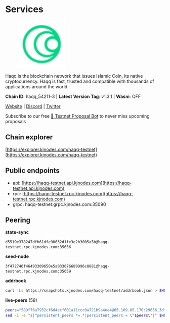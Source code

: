 # Services

<figure><img src="https://raw.githubusercontent.com/kj89/cosmos-images/main/logos/haqq.png" width="150" alt=""><figcaption></figcaption></figure>

Haqq is the blockchain network that issues Islamic Coin,  its native cryptocurrency. Haqq is fast, trusted and  compatible with thousands of applications around the world.

**Chain ID**: haqq_54211-3 | **Latest Version Tag**: v1.3.1 | **Wasm**: OFF

[Website](https://islamiccoin.net) | [Discord](https://discord.gg/hU9MHG5kZq) | [Twitter](https://twitter.com/Islamic_Coin)



Subscribe to our free [🤖 Testnet Proposal Bot](https://t.me/kjnodes_testnet_proposal_bot) to never miss upcoming proposals


## Chain explorer
[https://explorer.kjnodes.com/haqq-testnet](https://explorer.kjnodes.com/haqq-testnet)

## Public endpoints

* api: [https://haqq-testnet.api.kjnodes.com](https://haqq-testnet.api.kjnodes.com)
* rpc: [https://haqq-testnet.rpc.kjnodes.com](https://haqq-testnet.rpc.kjnodes.com)
* grpc: haqq-testnet.grpc.kjnodes.com:35090

## Peering

**state-sync**

```text
d5519e378247dfb61dfe90652d1fe3e2b3005a5b@haqq-testnet.rpc.kjnodes.com:35656
```

**seed-node**

```text
3f472746f46493309650e5a033076689996c8881@haqq-testnet.rpc.kjnodes.com:35659
```

**addrbook**
```bash
curl -Ls https://snapshots.kjnodes.com/haqq-testnet/addrbook.json > $HOME/.haqqd/config/addrbook.json
```

**live-peers** (58)
```bash
peers="589f76a7932cf6d4ecf601a11ccc0a721b9a4ee4@65.109.85.170:29656,3df5a68b919177179c6dcb0b9c9354fd6bbba1c8@65.109.92.240:20116,442d3bacb350437b8d9f0f1431e0519b81094100@135.181.62.222:26656,c1daefce01efd7ab1c10bd503d386d08cf03c573@78.47.51.242:26656,d5519e378247dfb61dfe90652d1fe3e2b3005a5b@65.109.68.190:35656,fae901a5a0bf51b9d356154e090381e2843d0aa5@65.109.107.172:26656,23a1176c9911eac442d6d1bf15f92eeabb3981d5@45.83.173.18:26656,56158e0f2acf850114e82644afceb565a73b08cc@185.144.99.95:26656,90b1d14fc7393c6b6452ecf8b3cdd078a445a238@65.109.112.178:29656,5fff90a628395b951d5fb34c64ae6c304b54d2e5@94.130.137.225:36656,24e894d4d8a18276acf6051cccf369a1ce69842d@65.108.151.105:26656,6771e65c1b30cc514faf5943320fdda480fe9124@95.216.39.183:26656,2d13d679b64e1a574904a140f72815644ec71131@65.21.133.125:30656,62bf004201a90ce00df6f69390378c3d90f6dd7e@45.83.173.19:26656,230d299006a432b0f44534ca8a19c8c876c0ccb3@85.10.193.246:26656,927a323649e7dd8d4c75da6e5edaee439652b46f@65.109.92.241:20116,0629018cef2e53288757381ffdc0b84cbb5931cc@95.216.1.249:26656,23ff658b56fbb8bc73372973a34733ff5d79b435@142.132.202.50:11604,bc777df96c83c0433561c88c541dbbc520928f6c@195.3.221.239:26656,940ee270ea94dfbab38eb931c4561d0a64467911@65.108.132.173:35656,f57fae1bdea281392b563a58978a2d8c0a37725f@95.217.233.234:26656,16f40215d018c7d657fef0bb5ce2950251d525d2@148.251.51.144:36656,64a840f6f5344a22a485b2818f9da9a457d42827@95.217.57.232:36656,78e3ef8adf819b479acc13a2f92ab5c0fa350aeb@66.45.231.30:11464,a884387139109784cad9193652b82ef20a85d713@38.242.159.148:26656,ccff2d110a06e8a76fd1529200d96316eb077007@65.108.78.116:46656,9eb507f9365313dbe7f426050fec9648298f58ee@109.205.183.51:26656,fd53be6145264c86f2db22659141c925e119794c@138.201.155.226:12656,cf0fd9aeb45059adbfa9eb99352dd67b85b86072@65.109.106.91:21656,0833039f717227ccd156d156ea772746b8ac6d71@185.225.191.149:26656,47a269c3e30f70d8234a2afd8e9055e74129fde0@65.108.129.29:36656,32a8eec046b95e8646ff0810b4596dc7083a0beb@65.108.145.131:26656,b87ae2a43e27bd0360ea1b868c8cb9e98d612fce@65.109.92.79:19656,5c11c697aaf2dabf96e3eb7e7e621c200bd309ee@65.21.225.58:26656,29731457774b61da8186b9c764e8f7c1e2465e3e@142.93.36.176:26656,70c1b8334bf08fe5d56fb53d07da11f01faa560b@65.109.30.90:26656,93ae3fa625f55b98225b870e4fd4052ad8a97b97@109.123.252.231:26656,cf5d60d0cdbdeb68caf1993a7422f942d37b56a7@194.163.142.120:35656,aed7038b96314fcb741168869c66029e6c6a58ef@34.90.39.222:26656,6ce864d853904ebef9400528f129d8fefa6f1827@91.211.251.232:36656,bf5e26e1118f65de87d66d270f9a9c6521ecbeb5@95.216.154.100:35656,59af99085c961a6a5c8dc4bc8b3abffda16ddccb@135.181.38.62:26656,45bc6d84ffb3bb725cf78e82205639797c30af67@65.108.199.62:26656,d7ac44bf8f8d760c3df1a8695145021f35feb985@34.88.220.124:26656,b8a448782429ee7679c580ec5ef20a7325916cb3@202.61.194.254:56656,331ca63236ba05842d561e22c0bcc8582efa60a1@209.126.80.192:26656,acba49be707c31a831a3bca9d9d9f7defcc0bd21@142.132.148.174:26656,088a622ef2539ba07d83af284a61f134a99f063b@95.217.35.186:26656,8c1ccf59f2a67713041579328097eb6b3e4e66e6@46.38.232.86:11656,90b40d2b773090b82aa7788c2d1937e4fd6d2dc0@65.108.231.124:19656,ba56c564a5430632e59e2b08fc348735bc56b32f@154.12.232.140:26656,4b16ca9feab01e33412067955b36285d5a73be81@135.181.29.25:26656,7f2828e3910a4b165a65e5bfb2465c1e809bad3b@65.108.48.182:26656,849d98423e3f757233bef91d7b80937329d7684f@162.19.131.173:26656,ed145a35b436878c1f1c10634bd18600f3696e17@95.217.181.142:26656,6fad54232f11a0306bd0d942c2ec5f9ba0ae2f1a@34.91.54.209:26656,2b9a004caee764540cc6851a1ffdd13276dc5bba@18.185.24.167:26656,3f5110515b76596e05a447fd50e4727eaad00124@188.34.201.77:26656"
sed -i -e "s|^persistent_peers *=.*|persistent_peers = \"$peers\"|" $HOME/.haqqd/config/config.toml
```
